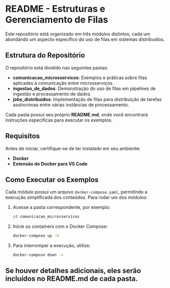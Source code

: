 # README - Estruturas e Gerenciamento de Filas

Este repositório está organizado em três módulos distintos, cada um abordando um aspecto específico do uso de filas em sistemas distribuídos.

## Estrutura do Repositório

O repositório está dividido nas seguintes pastas:

- **comunicacao_microsservicos**: Exemplos e práticas sobre filas aplicadas à comunicação entre microsserviços.
- **ingestao_de_dados**: Demonstração do uso de filas em pipelines de ingestão e processamento de dados.
- **jobs_distribuidos**: Implementação de filas para distribuição de tarefas assíncronas entre várias instâncias de processamento.

Cada pasta possui seu próprio **README.md**, onde você encontrará instruções específicas para executar os exemplos.

## Requisitos

Antes de iniciar, certifique-se de ter instalado em seu ambiente:

- **Docker**
- **Extensão do Docker para VS Code**

## Como Executar os Exemplos

Cada módulo possui um arquivo `docker-compose.yaml`, permitindo a execução simplificada dos conteúdos. Para rodar um dos módulos:

1. Acesse a pasta correspondente, por exemplo:
   ```sh
   cd comunicacao_microsservicos
   ```
2. Inicie os containers com o Docker Compose:
   ```sh
   docker-compose up -d
   ```
3. Para interromper a execução, utilize:
   ```sh
   docker-compose down -v
   ```

## Se houver detalhes adicionais, eles serão incluídos no **README.md** de cada pasta.
